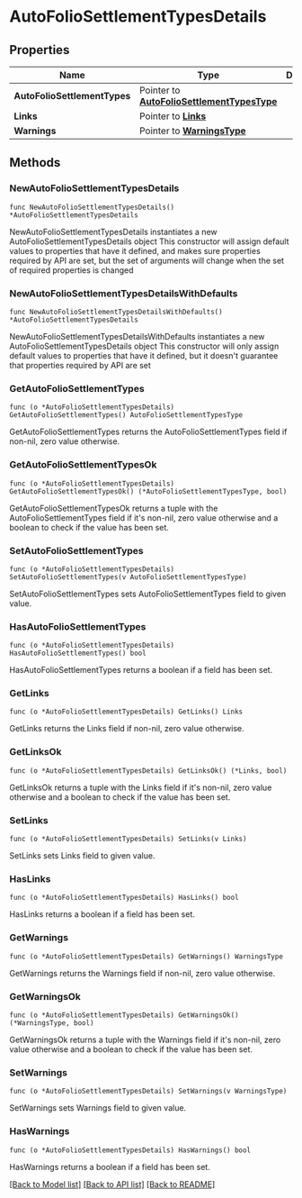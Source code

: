 # AutoFolioSettlementTypesDetails

## Properties

Name | Type | Description | Notes
------------ | ------------- | ------------- | -------------
**AutoFolioSettlementTypes** | Pointer to [**AutoFolioSettlementTypesType**](AutoFolioSettlementTypesType.md) |  | [optional] 
**Links** | Pointer to [**Links**](Links.md) |  | [optional] 
**Warnings** | Pointer to [**WarningsType**](WarningsType.md) |  | [optional] 

## Methods

### NewAutoFolioSettlementTypesDetails

`func NewAutoFolioSettlementTypesDetails() *AutoFolioSettlementTypesDetails`

NewAutoFolioSettlementTypesDetails instantiates a new AutoFolioSettlementTypesDetails object
This constructor will assign default values to properties that have it defined,
and makes sure properties required by API are set, but the set of arguments
will change when the set of required properties is changed

### NewAutoFolioSettlementTypesDetailsWithDefaults

`func NewAutoFolioSettlementTypesDetailsWithDefaults() *AutoFolioSettlementTypesDetails`

NewAutoFolioSettlementTypesDetailsWithDefaults instantiates a new AutoFolioSettlementTypesDetails object
This constructor will only assign default values to properties that have it defined,
but it doesn't guarantee that properties required by API are set

### GetAutoFolioSettlementTypes

`func (o *AutoFolioSettlementTypesDetails) GetAutoFolioSettlementTypes() AutoFolioSettlementTypesType`

GetAutoFolioSettlementTypes returns the AutoFolioSettlementTypes field if non-nil, zero value otherwise.

### GetAutoFolioSettlementTypesOk

`func (o *AutoFolioSettlementTypesDetails) GetAutoFolioSettlementTypesOk() (*AutoFolioSettlementTypesType, bool)`

GetAutoFolioSettlementTypesOk returns a tuple with the AutoFolioSettlementTypes field if it's non-nil, zero value otherwise
and a boolean to check if the value has been set.

### SetAutoFolioSettlementTypes

`func (o *AutoFolioSettlementTypesDetails) SetAutoFolioSettlementTypes(v AutoFolioSettlementTypesType)`

SetAutoFolioSettlementTypes sets AutoFolioSettlementTypes field to given value.

### HasAutoFolioSettlementTypes

`func (o *AutoFolioSettlementTypesDetails) HasAutoFolioSettlementTypes() bool`

HasAutoFolioSettlementTypes returns a boolean if a field has been set.

### GetLinks

`func (o *AutoFolioSettlementTypesDetails) GetLinks() Links`

GetLinks returns the Links field if non-nil, zero value otherwise.

### GetLinksOk

`func (o *AutoFolioSettlementTypesDetails) GetLinksOk() (*Links, bool)`

GetLinksOk returns a tuple with the Links field if it's non-nil, zero value otherwise
and a boolean to check if the value has been set.

### SetLinks

`func (o *AutoFolioSettlementTypesDetails) SetLinks(v Links)`

SetLinks sets Links field to given value.

### HasLinks

`func (o *AutoFolioSettlementTypesDetails) HasLinks() bool`

HasLinks returns a boolean if a field has been set.

### GetWarnings

`func (o *AutoFolioSettlementTypesDetails) GetWarnings() WarningsType`

GetWarnings returns the Warnings field if non-nil, zero value otherwise.

### GetWarningsOk

`func (o *AutoFolioSettlementTypesDetails) GetWarningsOk() (*WarningsType, bool)`

GetWarningsOk returns a tuple with the Warnings field if it's non-nil, zero value otherwise
and a boolean to check if the value has been set.

### SetWarnings

`func (o *AutoFolioSettlementTypesDetails) SetWarnings(v WarningsType)`

SetWarnings sets Warnings field to given value.

### HasWarnings

`func (o *AutoFolioSettlementTypesDetails) HasWarnings() bool`

HasWarnings returns a boolean if a field has been set.


[[Back to Model list]](../README.md#documentation-for-models) [[Back to API list]](../README.md#documentation-for-api-endpoints) [[Back to README]](../README.md)


